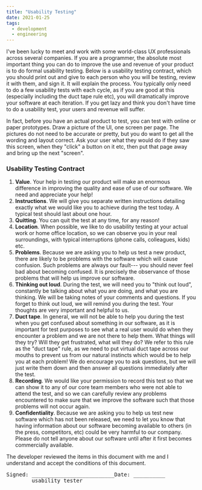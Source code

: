 ```yaml
---
title: "Usability Testing"
date: 2021-01-25
tags:
  - development
  - engineering
---
```


<p>I've been lucky to meet and work with some world-class UX
professionals across several companies. If you are a programmer, the
absolute most important thing you can do to improve the use and
revenue of your product is to do formal usability testing. Below is a
usability testing contract, which you should print out and give to
each person who you will be testing, review it with them, and sign
it. It will explain the process. You typically only need to do a few
usability tests with each cycle, as if you are good at this
(especially including the duct tape rule etc), you will dramatically
improve your software at each iteration. If you get lazy and think you
don't have time to do a usability test, your users and revenue will
suffer.

</p><p>In fact, before you have an actual product to test, you can test
with online or paper prototypes. Draw a picture of the UI, one screen
per page. The pictures do not need to be accurate or pretty, but you
do want to get all the wording and layout correct. Ask your user what
they would do if they saw this screen, when they "click" a button on it
etc, then put that page away and bring up the next "screen".

</p><h3>Usability Testing Contract</h3>

<ol>

<li><b>Value</b>. Your help in testing our product will make an
enormous difference in improving the quality and ease of use of our
software. We need and appreciate your help!

</li><li><b>Instructions</b>. We will give you separate written
instructions detailing exactly what we would like you to achieve
during the test today. A typical test should last about one hour.

</li><li><b>Quitting</b>. You can quit the test at any time, for any
reason!

</li><li><b>Location</b>. When possible, we like to do usability testing at
your actual work or home office location, so we can observe you in
your real surroundings, with typical interruptions (phone calls,
colleagues, kids) etc.

</li><li><b>Problems</b>. Because we are asking you to help us test a new
product, there are likely to be problems with the software which will
cause confusion. Such problems are always our fault--- you should never
feel bad about becoming confused. It is precisely the observance of
those problems that will help us improve our software.

</li><li><b>Thinking out loud</b>. During the test, we will need you to
"think out loud", constantly be talking about what you are doing, and
what you are thinking. We will be taking notes of your comments and
questions. If you forget to think out loud, we will remind you during
the test. Your thoughts are very important and helpful to us.

</li><li><b>Duct tape</b>. In general, we will not be able to help you
during the test when you get confused about something in our software,
as it is important for test purposes to see what a real user would do
when they encounter a problem and we are not there to help them. What
things will they try? Will they get frustrated, what will they do? We
refer to this rule as the "duct tape" rule, as we need to put virtual
duct tape across our mouths to prevent us from our natural instincts
which would be to help you at each problem! We do encourage you to ask
questions, but we will just write them down and then answer all
questions immediately after the test.

</li><li><b>Recording</b>. We would like your permission to record this
test so that we can show it to any of our core team members who were
not able to attend the test, and so we can carefully review any
problems encountered to make sure that we improve the software such
that those problems will not occur again.

</li><li><b>Confidentiality</b>. Because we are asking you to help us test
new software which has not been released, we need to let you know that
having information about our software becoming available to others (in
the press, competitors, etc) could be very harmful to our
company. Please do not tell anyone about our software until after it
first becomes commercially available.

</li></ol>

<p>The developer reviewed the items in this document with me and I
understand and accept the conditions of this document.

</p><pre>Signed: __________________________Date: __________
        usability tester
</pre>

</td>
